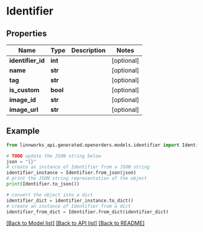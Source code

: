 # Identifier


## Properties

Name | Type | Description | Notes
------------ | ------------- | ------------- | -------------
**identifier_id** | **int** |  | [optional] 
**name** | **str** |  | [optional] 
**tag** | **str** |  | [optional] 
**is_custom** | **bool** |  | [optional] 
**image_id** | **str** |  | [optional] 
**image_url** | **str** |  | [optional] 

## Example

```python
from linnworks_api.generated.openorders.models.identifier import Identifier

# TODO update the JSON string below
json = "{}"
# create an instance of Identifier from a JSON string
identifier_instance = Identifier.from_json(json)
# print the JSON string representation of the object
print(Identifier.to_json())

# convert the object into a dict
identifier_dict = identifier_instance.to_dict()
# create an instance of Identifier from a dict
identifier_from_dict = Identifier.from_dict(identifier_dict)
```
[[Back to Model list]](../README.md#documentation-for-models) [[Back to API list]](../README.md#documentation-for-api-endpoints) [[Back to README]](../README.md)


